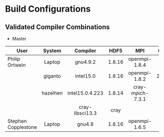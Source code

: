 # Build Configurations

## Validated Compiler Combinations

*  Master

| User                | System        | Compiler        | HDF5  | MPI             | CMake  | Makefile | Notes       |
| ------------------- |:-------------:| :--------------:|:-----:|:---------------:|:------:|:-------: |:-----------:|
| Philip Ortwein      | Laptop        | gnu4.9.2        |1.8.16 |openmpi-1.8.4    |3.4.3   |          |             |
|                     | giganto       | intel15.0       |1.8.16 |openmpi-1.8.2    |2.8.12.2|          | no autolist |
|                     | hazelhen      | intel15.0.4.223 |1.8.14 |cray-mpich-7.3.1 |3.4.2   |          | manual tecio|
|                     |               | cray-libsci13.3 |cray   |                 |        |          |             |
| Stephen Copplestone | Laptop        | gnu4.8          |1.8.16 |openmpi-1.6.5    | yes    |          |             |